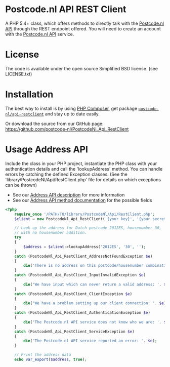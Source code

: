 Postcode.nl API REST Client
=============

A PHP 5.4+ class, which offers methods to directly talk with the [Postcode.nl API](https://api.postcode.nl/documentation) through the REST endpoint offered.
You will need to create an account with the [Postcode.nl API](https://services.postcode.nl/adresdata/api) service.

License
=============

The code is available under the open source Simplified BSD license. (see LICENSE.txt)

Installation
=============

The best way to install is by using [PHP Composer](https://getcomposer.org/), get package [`postcode-nl/api-restclient`](https://packagist.org/packages/postcode-nl/api-restclient) and stay up to date easily.

Or download the source from our GitHub page: https://github.com/postcode-nl/PostcodeNl_Api_RestClient

Usage Address API
=============

Include the class in your PHP project, instantiate the PHP class with your authentication details and call the 'lookupAddress' method.
You can handle errors by catching the defined Exception classes.
(See the 'library/PostcodeNl/Api/RestClient.php' file for details on which exceptions can be thrown)

* See our [Address API description](https://services.postcode.nl/adresdata/api) for more information
* See our [Address API method documentation](https://api.postcode.nl/documentation/address-api) for the possible fields

```PHP
<?php
	require_once '/PATH/TO/library/PostcodeNl/Api/RestClient.php';
	$client = new PostcodeNl_Api_RestClient('{your key}', '{your secret}');

	// Look up the address for Dutch postcode 2012ES, housenumber 30,
	// with no housenumber addition.
	try
	{
		$address = $client->lookupAddress('2012ES', '30', '');
	}
	catch (PostcodeNl_Api_RestClient_AddressNotFoundException $e)
	{
		die('There is no address on this postcode/housenumber combination: '. $e);
	}
	catch (PostcodeNl_Api_RestClient_InputInvalidException $e)
	{
		die('We have input which can never return a valid address: '. $e);
	}
	catch (PostcodeNl_Api_RestClient_ClientException $e)
	{
		die('We have a problem setting up our client connection: '. $e);
	}
	catch (PostcodeNl_Api_RestClient_AuthenticationException $e)
	{
		die('The Postcode.nl API service does not know who we are: '. $e);
	}
	catch (PostcodeNl_Api_RestClient_ServiceException $e)
	{
		die('The Postcode.nl API service reported an error: '. $e);
	}

	// Print the address data
	echo var_export($address, true);
```